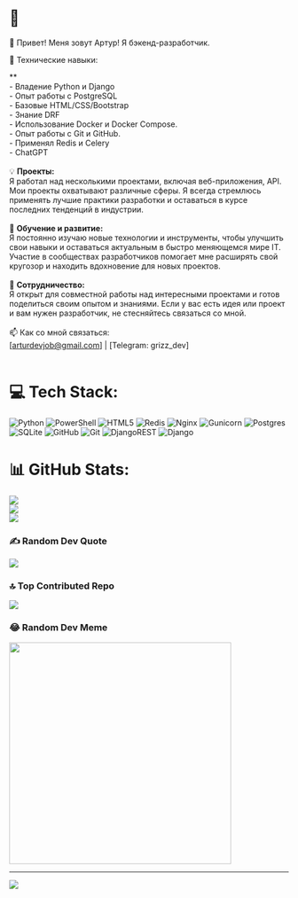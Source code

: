 # 💫 
👋 Привет! Меня зовут Артур! Я бэкенд-разработчик. 

🔧 Технические навыки:

**<br>- Владение Python и Django<br>- Опыт работы с PostgreSQL<br>- Базовые HTML/CSS/Bootstrap<br>- Знание DRF<br>- Использование Docker и Docker Compose.<br>- Опыт работы с Git и GitHub.<br>- Применял Redis и Celery<br>- ChatGPT<br><br>💡 **Проекты:**<br>Я работал над несколькими проектами, включая веб-приложения, API. Мои проекты охватывают различные сферы. Я всегда стремлюсь применять лучшие практики разработки и оставаться в курсе последних тенденций в индустрии.<br><br>🌱 **Обучение и развитие:**<br>Я постоянно изучаю новые технологии и инструменты, чтобы улучшить свои навыки и оставаться актуальным в быстро меняющемся мире IT. Участие в сообществах разработчиков  помогает мне расширять свой кругозор и находить вдохновение для новых проектов.<br><br>🤝 **Сотрудничество:**<br>Я открыт для совместной работы над интересными проектами и готов поделиться своим опытом и знаниями. Если у вас есть идея или проект и вам нужен разработчик, не стесняйтесь связаться со мной.<br><br>📫 Как со мной связаться:<br>[arturdevjob@gmail.com] | [Telegram: grizz_dev] <br><br>


# 💻 Tech Stack:
![Python](https://img.shields.io/badge/python-3670A0?style=for-the-badge&logo=python&logoColor=ffdd54) ![PowerShell](https://img.shields.io/badge/PowerShell-%235391FE.svg?style=for-the-badge&logo=powershell&logoColor=white) ![HTML5](https://img.shields.io/badge/html5-%23E34F26.svg?style=for-the-badge&logo=html5&logoColor=white) ![Redis](https://img.shields.io/badge/redis-%23DD0031.svg?style=for-the-badge&logo=redis&logoColor=white) ![Nginx](https://img.shields.io/badge/nginx-%23009639.svg?style=for-the-badge&logo=nginx&logoColor=white) ![Gunicorn](https://img.shields.io/badge/gunicorn-%298729.svg?style=for-the-badge&logo=gunicorn&logoColor=white) ![Postgres](https://img.shields.io/badge/postgres-%23316192.svg?style=for-the-badge&logo=postgresql&logoColor=white) ![SQLite](https://img.shields.io/badge/sqlite-%2307405e.svg?style=for-the-badge&logo=sqlite&logoColor=white) ![GitHub](https://img.shields.io/badge/github-%23121011.svg?style=for-the-badge&logo=github&logoColor=white) ![Git](https://img.shields.io/badge/git-%23F05033.svg?style=for-the-badge&logo=git&logoColor=white) ![DjangoREST](https://img.shields.io/badge/DJANGO-REST-ff1709?style=for-the-badge&logo=django&logoColor=white&color=ff1709&labelColor=gray) ![Django](https://img.shields.io/badge/django-%23092E20.svg?style=for-the-badge&logo=django&logoColor=white)
# 📊 GitHub Stats:
![](https://github-readme-stats.vercel.app/api?username=saharovartur&theme=dark&hide_border=false&include_all_commits=false&count_private=false)<br/>
![](https://github-readme-streak-stats.herokuapp.com/?user=saharovartur&theme=dark&hide_border=false)<br/>
![](https://github-readme-stats.vercel.app/api/top-langs/?username=saharovartur&theme=dark&hide_border=false&include_all_commits=false&count_private=false&layout=compact)

### ✍️ Random Dev Quote
![](https://quotes-github-readme.vercel.app/api?type=horizontal&theme=radical)

### 🔝 Top Contributed Repo
![](https://github-contributor-stats.vercel.app/api?username=saharovartur&limit=5&theme=onedark&combine_all_yearly_contributions=true)

### 😂 Random Dev Meme
<img src='https://memer-new.vercel.app/' style="height: 400px;"/>

---
[![](https://visitcount.itsvg.in/api?id=saharovartur&icon=2&color=0)](https://visitcount.itsvg.in)

<!-- Proudly created with GPRM ( https://gprm.itsvg.in ) -->
